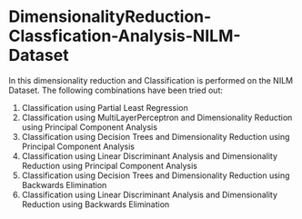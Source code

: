 # DimensionalityReduction-Classfication-Analysis-NILM-Dataset
In this dimensionality reduction and Classification is performed on the NILM Dataset. The following combinations have been tried out:
1) Classification using Partial Least Regression
2) Classification using MultiLayerPerceptron and Dimensionality Reduction using Principal Component Analysis 
3) Classification using Decision Trees and Dimensionality Reduction using Principal Component Analysis
4) Classification using Linear Discriminant Analysis and Dimensionality Reduction using Principal Component Analysis
5) Classification using Decision Trees and Dimensionality Reduction using Backwards Elimination
6) Classification using Linear Discriminant Analysis and Dimensionality Reduction using Backwards Elimination
